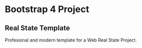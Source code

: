 # Bootstrap 4 Project 

## Real State Template

Profesional and modern template for a Web Real State Project.